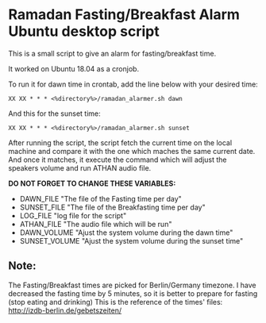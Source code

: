 # Ramadan Fasting/Breakfast Alarm Ubuntu desktop script

This is a small script to give an alarm for fasting/breakfast time.

It worked on Ubuntu 18.04 as a cronjob.

To run it for dawn time in crontab, add the line below with your desired time:
```
XX XX * * * <%directory%>/ramadan_alarmer.sh dawn
```

And this for the sunset time:
```
XX XX * * * <%directory%>/ramadan_alarmer.sh sunset
```

After running the script, the script fetch the current time on the local machine and compare it with the one which maches the same current date. And once it matches, it execute the command which will adjust the speakers volume and run ATHAN audio file. 

**DO NOT FORGET TO CHANGE THESE VARIABLES:**
- DAWN_FILE     "The file of the Fasting time per day"
- SUNSET_FILE   "The file of the Breakfasting time per day"
- LOG_FILE      "log file for the script"
- ATHAN_FILE    "The audio file which will be run"
- DAWN_VOLUME   "Ajust the system volume during the dawn time"
- SUNSET_VOLUME "Ajust the system volume during the sunset time"

Note:
---
The Fasting/Breakfast times are picked for Berlin/Germany timezone.
I have decreased the fasting time by 5 minutes, so it is better to prepare for fasting (stop eating and drinking)
This is the reference of the times' files:
http://izdb-berlin.de/gebetszeiten/

